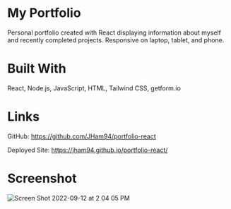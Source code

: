 # My Portfolio
Personal portfolio created with React displaying information about myself and recently completed projects. Responsive on laptop, tablet, and phone.

# Built With
React, Node.js, JavaScript, HTML, Tailwind CSS, getform.io

# Links

GitHub: https://github.com/JHam94/portfolio-react 

Deployed Site: https://jham94.github.io/portfolio-react/ 

# Screenshot

![Screen Shot 2022-09-12 at 2 04 05 PM](https://user-images.githubusercontent.com/98374207/189724910-f11f5698-7b2d-4ab2-9a22-be1589707366.png)


 
